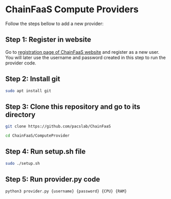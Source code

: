 # ChainFaaS Compute Providers


Follow the steps bellow to add a new provider:

## Step 1: Register in website

Go to [registration page of ChainFaaS website](http://www.chainfaas.com/profiles/register/) and register as a new user. You will 
later use the username and password created in this step to run the provider code. 

## Step 2: Install git

``` bash
sudo apt install git
```

## Step 3: Clone this repository and go to its directory

``` bash
git clone https://github.com/pacslab/ChainFaaS

cd ChainFaaS/ComputeProvider
```

## Step 4: Run setup.sh file

``` bash
sudo ./setup.sh
```

## Step 5: Run provider.py code

``` bash
python3 provider.py {username} {password} {CPU} {RAM}
```
